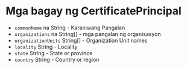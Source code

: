 # Mga bagay ng CertificatePrincipal

* `commonName` na String - Karaniwang Pangalan
* `organizations` na String[] - mga pangalan ng organisasyon
* `organizationUnits` String[] - Organization Unit names
* `locality` String - Locality
* `state` String - State or province
* `country` String - Country or region